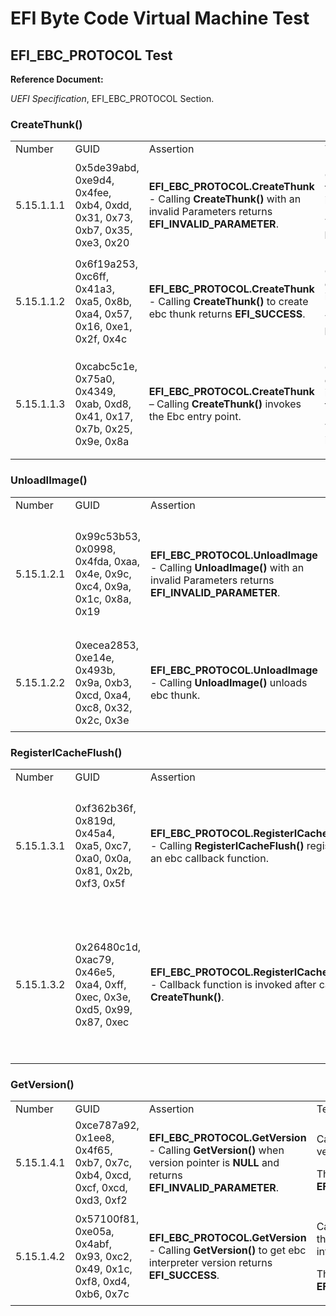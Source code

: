 # EFI Byte Code Virtual Machine Test

## EFI_EBC_PROTOCOL Test

**Reference Document:**

*UEFI Specification*, EFI_EBC_PROTOCOL Section.

### CreateThunk()

<table>
<colgroup>
<col style="width: 12%" />
<col style="width: 15%" />
<col style="width: 27%" />
<col style="width: 43%" />
</colgroup>
<tbody>
<tr class="odd">
<td>Number</td>
<td>GUID</td>
<td>Assertion</td>
<td>Test Description</td>
</tr>
<tr class="even">
<td>5.15.1.1.1</td>
<td>0x5de39abd, 0xe9d4, 0x4fee, 0xb4, 0xdd, 0x31, 0x73, 0xb7, 0x35,
0xe3, 0x20</td>
<td><strong>EFI_EBC_PROTOCOL.CreateThunk</strong> - Calling
<strong>CreateThunk()</strong> with an invalid Parameters returns
<strong>EFI_INVALID_PARAMETER</strong>.</td>
<td><p>Call <strong>CreateThunk()</strong> when the EBC image entry
point is not 2-byte aligned.</p>
<p>The return code should be
<strong>EFI_INVALID_PARAMETER</strong>.</p></td>
</tr>
<tr class="odd">
<td>5.15.1.1.2</td>
<td>0x6f19a253, 0xc6ff, 0x41a3, 0xa5, 0x8b, 0xa4, 0x57, 0x16, 0xe1,
0x2f, 0x4c</td>
<td><strong>EFI_EBC_PROTOCOL.CreateThunk</strong> - Calling
<strong>CreateThunk()</strong> to create ebc thunk returns
<strong>EFI_SUCCESS</strong>.</td>
<td><p>Call <strong>CreateThunk()</strong> to create thunk for the EBC
image.</p>
<p>The return code should be <strong>EFI_SUCCESS</strong>.</p></td>
</tr>
<tr class="even">
<td>5.15.1.1.3</td>
<td>0xcabc5c1e, 0x75a0, 0x4349, 0xab, 0xd8, 0x41, 0x17, 0x7b, 0x25,
0x9e, 0x8a</td>
<td><strong>EFI_EBC_PROTOCOL.CreateThunk</strong> – Calling
<strong>CreateThunk()</strong> invokes the Ebc entry point.</td>
<td><p>Call <strong>CreateThunk()</strong> to create thunk for the EBC
image and invokes the thunk.</p>
<p>The entry point of EBC image must be invoked.</p></td>
</tr>
</tbody>
</table>


### UnloadIImage()

<table>
<colgroup>
<col style="width: 13%" />
<col style="width: 15%" />
<col style="width: 26%" />
<col style="width: 44%" />
</colgroup>
<tbody>
<tr class="odd">
<td>Number</td>
<td>GUID</td>
<td>Assertion</td>
<td>Test Description</td>
</tr>
<tr class="even">
<td>5.15.1.2.1</td>
<td>0x99c53b53, 0x0998, 0x4fda, 0xaa, 0x4e, 0x9c, 0xc4, 0x9a, 0x1c,
0x8a, 0x19</td>
<td><strong>EFI_EBC_PROTOCOL.UnloadImage</strong> - Calling
<strong>UnloadImage()</strong> with an invalid Parameters returns
<strong>EFI_INVALID_PARAMETER</strong>.</td>
<td><p>Call <strong>UnloadImage()</strong> when the image handle is not
recognized as belonging to an EBC image that has been executed.</p>
<p>The return code should be
<strong>EFI_INVALID_PARAMETER</strong>.</p></td>
</tr>
<tr class="odd">
<td>5.15.1.2.2</td>
<td>0xecea2853, 0xe14e, 0x493b, 0x9a, 0xb3, 0xcd, 0xa4, 0xc8, 0x32,
0x2c, 0x3e</td>
<td><strong>EFI_EBC_PROTOCOL.UnloadImage</strong> - Calling
<strong>UnloadImage()</strong> unloads ebc thunk.</td>
<td><p>Call <strong>UnloadImage()</strong> to unload the EBC image from
memory.</p>
<p>The return code should be <strong>EFI_SUCCESS</strong>.</p></td>
</tr>
</tbody>
</table>



### RegisterICacheFlush()

<table>
<colgroup>
<col style="width: 13%" />
<col style="width: 15%" />
<col style="width: 26%" />
<col style="width: 44%" />
</colgroup>
<tbody>
<tr class="odd">
<td>Number</td>
<td>GUID</td>
<td>Assertion</td>
<td>Test Description</td>
</tr>
<tr class="even">
<td>5.15.1.3.1</td>
<td>0xf362b36f, 0x819d, 0x45a4, 0xa5, 0xc7, 0xa0, 0x0a, 0x81, 0x2b,
0xf3, 0x5f</td>
<td><strong>EFI_EBC_PROTOCOL.RegisterICacheFlush</strong> - Calling
<strong>RegisterICacheFlush()</strong> registers an ebc callback
function.</td>
<td><p>Call <strong>RegisterICacheFlush()</strong> to register a
callback function.</p>
<p>The return code should be <strong>EFI_SUCCESS</strong>.</p></td>
</tr>
<tr class="odd">
<td>5.15.1.3.2</td>
<td>0x26480c1d, 0xac79, 0x46e5, 0xa4, 0xff, 0xec, 0x3e, 0xd5, 0x99,
0x87, 0xec</td>
<td><strong>EFI_EBC_PROTOCOL.RegisterICacheFlush</strong> - Callback
function is invoked after calling <strong>CreateThunk()</strong>.</td>
<td><p>1. Call <strong>RegisterICacheFlush()</strong> to register a
callback function.</p>
<p>2. Call <strong>CreateThunk()</strong> to create thunk for an EBC
image.</p>
<p>The callback function should be invoked.</p></td>
</tr>
</tbody>
</table>


### GetVersion()

<table>
<colgroup>
<col style="width: 13%" />
<col style="width: 15%" />
<col style="width: 26%" />
<col style="width: 44%" />
</colgroup>
<tbody>
<tr class="odd">
<td>Number</td>
<td>GUID</td>
<td>Assertion</td>
<td>Test Description</td>
</tr>
<tr class="even">
<td>5.15.1.4.1</td>
<td>0xce787a92, 0x1ee8, 0x4f65, 0xb7, 0x7c, 0xb4, 0xcd, 0xcf, 0xcd,
0xd3, 0xf2</td>
<td><strong>EFI_EBC_PROTOCOL.GetVersion</strong> - Calling
<strong>GetVersion()</strong> when version pointer is
<strong>NULL</strong> and returns
<strong>EFI_INVALID_PARAMETER</strong>.</td>
<td><p>Call <strong>GetVersion()</strong> when version pointer is
<strong>NULL</strong>.</p>
<p>The return code should be
<strong>EFI_INVALID_PARAMETER</strong>.</p></td>
</tr>
<tr class="odd">
<td>5.15.1.4.2</td>
<td>0x57100f81, 0xe05a, 0x4abf, 0x93, 0xc2, 0x49, 0x1c, 0xf8, 0xd4,
0xb6, 0x7c</td>
<td><strong>EFI_EBC_PROTOCOL.GetVersion</strong> - Calling
<strong>GetVersion()</strong> to get ebc interpreter version returns
<strong>EFI_SUCCESS</strong>.</td>
<td><p>Call <strong>GetVersion()</strong> to get the version of the EBC
interpreter.</p>
<p>The return code should be <strong>EFI_SUCCESS</strong>.</p></td>
</tr>
</tbody>
</table>

